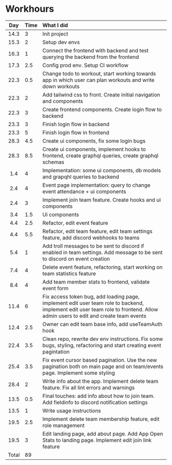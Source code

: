 # Workhours

| Day  | Time  | What I did                                                                                                                                                                                              |
| :--: | :---- | :------------------------------------------------------------------------------------------------------------------------------------------------------------------------------------------------------ |
| 14.3 | 3     | Init project                                                                                                                                                                                            |
| 15.3 | 2     | Setup dev envs                                                                                                                                                                                          |
| 16.3 | 1     | Connect the frontend with backend and test querying the backend from the frontend                                                                                                                       |
| 17.3 | 2.5   | Config prod env. Setup CI workflow                                                                                                                                                                      |
| 22.3 | 0.5   | Change todo to workout, start working towards app in which user can plan workouts and write down workouts                                                                                               |
| 22.3 | 2     | Add tailwind css to front. Create initial navigation and components                                                                                                                                     |
| 22.3 | 3     | Create frontend components. Create login flow to backend                                                                                                                                                |
| 23.3 | 3     | Finish login flow in backend                                                                                                                                                                            |
| 23.3 | 5     | Finish login flow in frontend                                                                                                                                                                           |
| 28.3 | 4.5   | Create ui components, fix some login bugs                                                                                                                                                               |
| 28.3 | 8.5   | Create ui components, implement hooks to frontend, create graphql queries, create graphql schemas                                                                                                       |
| 1.4  | 4     | Implementation: some ui components, db models and grapqhl queries to backend                                                                                                                            |
| 2.4  | 4     | Event page implementation: query to change event attendance + ui components                                                                                                                             |
| 2.4  | 3     | Implement join team feature. Create hooks and ui components                                                                                                                                             |
| 3.4  | 1.5   | Ui components                                                                                                                                                                                           |
| 4.4  | 2.5   | Refactor, edit event feature                                                                                                                                                                            |
| 4.4  | 5.5   | Refactor, edit team feature, edit team settings feature, add discord webhooks to teams                                                                                                                  |
| 5.4  | 1     | Add troll messages to be sent to discord if enabled in team settings. Add message to be sent to discord on event creation                                                                               |
| 7.4  | 4     | Delete event feature, refactoring, start working on team statistics feature                                                                                                                             |
| 8.4  | 4     | Add team member stats to frontend, validate event form                                                                                                                                                  |
| 11.4 | 6     | Fix access token bug, add loading page, implement edit user team role to backend, implement edit user team role to frontend. Allow admin users to edit and create team events                           |
| 12.4 | 2.5 | Owner can edit team base info, add useTeamAuth hook                                                                                                                                                     |
| 22.4 | 3.5 | Clean repo, rewrite dev env instructions. Fix some bugs, styling, refactoring and start creating event pagintation |
| 25.4 | 3.5 | Fix event cursor based pagination. Use the new pagination both on main page and on team/events page. Implement some styling |
| 28.4 | 2 | Write info about the app. Implement delete team feature. Fix all lint errors and warnings |
| 13.5 | 0.5 | Final touches: add info about how to join team. Add fieldinfo to discord notification settings |
| 13.5 | 1   | Write usage instructions |
| 19.5 | 2.5   | Implement delete team membership feature, edit role management |
| 19.5 | 3   | Edit landing page, add about page. Add App Open Stats to landing page. Implement edit join link feature |
| Total | 89   |  |
